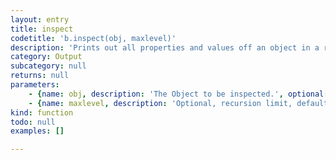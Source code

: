```yaml
---
layout: entry
title: inspect
codetitle: 'b.inspect(obj, maxlevel)'
description: 'Prints out all properties and values off an object in a recursive manner to the console. Useful for inspecting (or debugging) nested variable. the default value for the recursion is maxlevel = 2.'
category: Output
subcategory: null
returns: null
parameters:
    - {name: obj, description: 'The Object to be inspected.', optional: false, type: [Object]}
    - {name: maxlevel, description: 'Optional, recursion limit, default maxlevel = 2.', optional: false, type: [Number]}
kind: function
todo: null
examples: []

---
```

